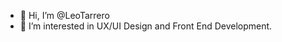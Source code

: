 - 👋 Hi, I’m @LeoTarrero
- 👀 I’m interested in UX/UI Design and Front End Development.


<!---
LeoTarrero/LeoTarrero is a ✨ special ✨ repository because its `README.md` (this file) appears on your GitHub profile.
You can click the Preview link to take a look at your changes.
--->

